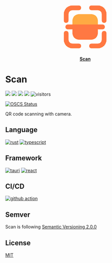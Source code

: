 <p align="center">
    <img width="150px" height="150px" src='resources/logo.png' alt="">
</p>

<p align="center">
    <a href="https://github.com/Zhiqiang-Wu/Scan" style="font-weight: bold">Scan</a>
</p>

# Scan

![](https://img.shields.io/github/package-json/v/Zhiqiang-Wu/Scan) ![](https://img.shields.io/github/downloads/Zhiqiang-Wu/Scan/total) ![](https://img.shields.io/github/workflow/status/Zhiqiang-Wu/Scan/Publish) ![](https://img.shields.io/github/license/Zhiqiang-Wu/Scan) ![visitors](https://visitor-badge.glitch.me/badge?page_id=Zhiqiang-Wu.Scan)

[![OSCS Status](https://www.oscs1024.com/platform/badge/Zhiqiang-Wu/Scan.svg?size=small)](https://www.oscs1024.com/project/Zhiqiang-Wu/Scan?ref=badge_small)

QR code scanning with camera.

## Language

[![rust](https://skillicons.dev/icons?i=rust)](https://www.rust-lang.org/) [![typescript](https://skillicons.dev/icons?i=typescript)](https://www.typescriptlang.org/)

## Framework

[![tauri](https://skillicons.dev/icons?i=tauri)](https://tauri.app/) [![react](https://skillicons.dev/icons?i=react)](https://www.reactjs.org/)

## CI/CD

[![github action](https://skillicons.dev/icons?i=github)](https://github.com/actions)

## Semver

Scan is following [Semantic Versioning 2.0.0](https://semver.org/)

## License

[MIT](./LICENSE)

